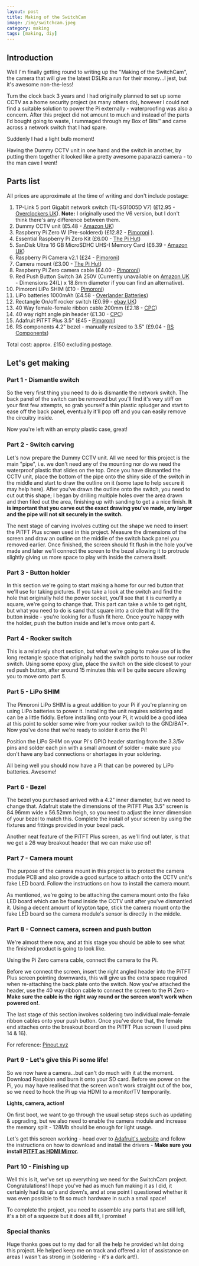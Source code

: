 ```yaml
---
layout: post
title: Making of the SwitchCam
image: /img/switchcam.jpeg
category: making
tags: [making, diy]
---
```


## Introduction

Well I'm finally getting round to writing up the "Making of the SwitchCam", the camera that will give the latest DSLRs a run for their money...I jest, but it's awesome non-the-less! 

Turn the clock back 3 years and I had originally planned to set up some CCTV as a home security project (as many others do), however I could not find a suitable solution to power the Pi externally - waterproofing was also a concern. 
After this project did not amount to much and instead of the parts I'd bought going to waste, I rummaged through my Box of Bits&trade; and came across a network switch that I had spare. 

Suddenly I had a light bulb moment! 

Having the Dummy CCTV unit in one hand and the switch in another, by putting them together it looked like a pretty awesome paparazzi camera - to the man cave I went!

## Parts list

All prices are approximate at the time of writing and don't include postage:

1. TP-Link 5 port Gigabit network switch (TL-SG1005D V7) (£12.95 - [Overclockers UK](https://www.overclockers.co.uk/tp-link-5-port-desktop-gigabit-switch-5-101001000m-rj45-ports-plastic-case-tl-sg1005d-v7-nw-174-tp.html?gclid=CjwKCAjw6djYBRB8EiwAoAF6oTl44oGMxoNg0lmSdCXBgTg92OlVc_Z5p3pS6JQBzmV4W3ZA2wVJEBoCXBMQAvD_BwE)). **Note:** I originally used the V6 version, but I don't think there's any difference
between them.
2. Dummy CCTV unit (£5.48 - [Amazon UK](https://www.amazon.co.uk/gp/product/B0095RE0K0))
3. Raspberry Pi Zero W (Pre-soldered) (£12.82 - [Pimoroni](https://shop.pimoroni.com/products/raspberry-pi-zero-w) ).
4. Essential Raspberry Pi Zero Kit (£6.00 - [The Pi Hut](https://thepihut.com/collections/raspberry-pi-zero/products/raspberry-pi-zero-essential-kit))
5. SanDisk Ultra 16 GB MicroSDHC UHS-I Memory Card (£6.39 - [Amazon UK](https://www.amazon.co.uk/SanDisk-microSDHC-Memory-Adapter-Performance/dp/B073K14CVB/ref=sr_1_3?ie=UTF8&qid=1528188138&sr=8-3&keywords=sandisk+ultra+16gb))
6. Raspberry Pi Camera v2.1 (£24 - [Pimoroni](https://shop.pimoroni.com/products/raspberry-pi-camera-module-v2-1-with-mount#description))
7. Camera mount (£3.00 - [The Pi Hut](https://thepihut.com/products/raspberry-pi-camera-mount))
8. Raspberry Pi Zero camera cable (£4.00 - [Pimoroni](https://shop.pimoroni.com/products/camera-cable-raspberry-pi-zero-edition))
9. Red Push Button Switch 3A 250V (Currently unavailable on [Amazon UK](https://www.amazon.co.uk/gp/product/B0055S219U) - Dimensions 24(L) x 18.8mm diameter if you can find an alternative).
10. Pimoroni LiPo SHIM (£10 - [Pimoroni](https://shop.pimoroni.com/products/lipo-shim))
11. LiPo batteries 1000mAh (£4.58 - [Overlander Batteries](https://www.overlander.co.uk/batteries/lipo-batteries/lipo-batteries-1000mah-1s-3-7v-25c-sport.html))
12. Rectangle On/off rocker switch (£0.99 - [ebay UK](https://www.ebay.co.uk/itm/On-Off-Round-Rectangle-Rocker-Switch-Waterproof-Cover-Car-Dash-Boat-SPST-12V/261349269695?hash=item3cd9a160bf:m:mSGWmJYq-haVfJ31ZszXcsw))
13. 40 Way female-female ribbon cable 200mm (£2.18 - [CPC](http://cpc.farnell.com/pro-signal/psg-40ffrbw-200/ribbon-cable-rainbow-f-f-40way/dp/SC13726?st=40%20way%20female))
14. 40 way right angle pin header (£1.30 - [CPC](http://cpc.farnell.com/pro-signal/b20-2-40gr/pin-header-r-a-2-54mm-2x-40way/dp/CN19147?st=40%20way))
15. Adafruit PiTFT Plus 3.5" (£45 - [Pimoroni](https://shop.pimoroni.com/products/pitft-plus-480x320-3-5-tft-touchscreen-for-raspberry-pi-pi-2-and-model-a-b))
16. RS components 4.2" bezel - manually resized to 3.5" (£9.04 - [RS Components](https://uk.rs-online.com/web/p/products/8417881/))

Total cost: approx. £150 excluding postage.

## Let's get making

### Part 1 - Dismantle switch

So the very first thing you need to do is dismantle the network switch. The back panel of the switch can be removed but you'll find it's very stiff on your first few attempts, so grab yourself a thin plastic spludger and start to ease off the back panel, eventually it'll pop off and you can easily remove the circuitry inside.

Now you're left with an empty plastic case, great! 

### Part 2 - Switch carving

Let's now prepare the Dummy CCTV unit. All we need for this project is the main "pipe", i.e. we don't need any of the mounting nor do we need the waterproof plastic that slides on the top. Once you have dismantled the CCTV unit, place the bottom of the pipe onto the shiny side of the switch in the middle and start to draw the outline on it (some tape to help secure it may help here). After you've drawn the outline onto the switch, you need to cut out this shape; I began by drilling multiple holes over the area drawn and then filed out the area, finishing up with sanding to get a a nice finish. **It is important that you carve out the exact drawing you've made, any larger and the pipe will not sit securely in the switch.**

The next stage of carving involves cutting out the shape we need to insert the PiTFT Plus screen used in this project. Measure the dimensions of the screen and draw an outline on the middle of the switch back panel you removed earlier. Once finished, the screen should fit flush in the hole you've made and later we'll connect the screen to the bezel allowing it to protrude slightly giving us more space to play with inside the camera itself.

### Part 3 - Button holder

In this section we're going to start making a home for our red button that we'll use for taking pictures. If you take a look at the switch and find the hole that originally held the power socket, you'll see that it is currently a square, we're going to change that. This part can take a while to get right, but what you need to do is sand that square into a circle that will fit the button inside - you're looking for a flush fit here. Once you're happy with the holder, push the button inside and let's move onto part 4.

### Part 4 - Rocker switch

This is a relatively short section, but what we're going to make use of is the long rectangle space that originally had the switch ports to house our rocker switch. Using some epoxy glue, place the switch on the side closest to your red push button, after around 15 minutes this will be quite secure allowing you to move onto part 5.

### Part 5 - LiPo SHIM

The Pimoroni LiPo SHIM is a great addition to your Pi if you're planning on using LiPo batteries to power it. Installing the unit requires soldering and can be a little fiddly. Before installing onto your Pi, it would be a good idea at this point to solder some wire from your rocker switch to the GND/BAT+. Now you've done that we're ready to solder it onto the Pi!

Position the LiPo SHIM on your Pi's GPIO header starting from the 3.3/5v pins and solder each pin with a small amount of solder - make sure you don't have any bad connections or shortages in your soldering.

All being well you should now have a Pi that can be powered by LiPo batteries. Awesome!

### Part 6 - Bezel

The bezel you purchased arrived with a 4.2" inner diameter, but we need to change that. Adafruit state the dimensions of the PiTFT Plus 3.5" screen is 84.96mm wide x 56.52mm heigh, so you need to adjust the inner dimension of your bezel to match this. Complete the install of your screen by using the fixtures and fittings provided in your bezel pack.

Another neat feature of the PiTFT Plus screen, as we'll find out later, is that we get a 26 way breakout header that we can make use of!

### Part 7 - Camera mount

The purpose of the camera mount in this project is to protect the camera module PCB and also provide a good surface to attach onto the CCTV unit's fake LED board. Follow the instructions on how to install the camera mount. 

As mentioned, we're going to be attaching the camera mount onto the fake LED board which can be found inside the CCTV unit after you've dismantled it. Using a decent amount of krypton tape, stick the camera mount onto the fake LED board so the camera module's sensor is directly in the middle.

### Part 8 - Connect camera, screen and push button

We're almost there now, and at this stage you should be able to see what the finished product is going to look like.

Using the Pi Zero camera cable, connect the camera to the Pi.

Before we connect the screen, insert the right angled header into the PiTFT Plus screen pointing downwards, this will give us the extra space required when re-attaching the back plate onto the switch. Now you've attached the header, use the 40 way ribbon cable to connect the screen to the Pi Zero - **Make sure the cable is the right way round or the screen won't work when powered on!**. 

The last stage of this section involves soldering two individual male-female ribbon cables onto your push button. Once you've done that, the female end attaches onto the breakout board on the PiTFT Plus screen (I used pins 14 & 16).

For reference: [Pinout.xyz](https://pinout.xyz/pinout/pitft_plus_35) 

### Part 9 - Let's give this Pi some life!

So we now have a camera...but can't do much with it at the moment. Download Raspbian and burn it onto your SD card. Before we power on the Pi, you may have realised that the screen won't work straight out of the box, so we need to hook the Pi up via HDMI to a monitor/TV temporarily. 

**Lights, camera, action!**

On first boot, we want to go through the usual setup steps such as updating & upgrading, but we also need to enable the camera module and increase the memory split - 128Mb should be enough for light usage.

Let's get this screen working - head over to [Adafruit's website](https://learn.adafruit.com/adafruit-pitft-3-dot-5-touch-screen-for-raspberry-pi/faq?view=all#easy-install-2) and follow the instructions on how to download and install the drivers - **Make sure you install [PiTFT as HDMI Mirror](https://learn.adafruit.com/adafruit-pitft-3-dot-5-touch-screen-for-raspberry-pi/faq?view=all#pitft-as-hdmi-mirror-best-for-raspbian-full-slash-pixel)**.

### Part 10 - Finishing up

Well this is it, we've set up everything we need for the SwitchCam project. Congratulations! I hope you've had as much fun making it as I did, it certainly had its up's and down's, and at one point I questioned whether it was even possible to fit so much hardware in such a small space!

To complete the project, you need to assemble any parts that are still left, it's a bit of a squeeze but it does all fit, I promise!

### Special thanks

Huge thanks goes out to my dad for all the help he provided whilst doing this project. He helped keep me on track and offered a lot of assistance on areas I wasn't as strong in (soldering - it's a dark art!). 


